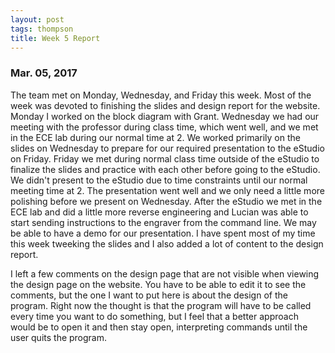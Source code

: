 ```yaml
---
layout: post
tags: thompson
title: Week 5 Report
---
```


### Mar. 05, 2017

The team met on Monday, Wednesday, and Friday this week. Most of the week was devoted to finishing the slides and design report for the website. Monday I worked on the block diagram with Grant. Wednesday we had our meeting with the professor during class time, which went well, and we met in the ECE lab during our normal time at 2. We worked primarily on the slides on Wednesday to prepare for our required presentation to the eStudio on Friday. Friday we met during normal class time outside of the eStudio to finalize the slides and practice with each other before going to the eStudio. We didn't present to the eStudio due to time constraints until our normal meeting time at 2. The presentation went well and we only need a little more polishing before we present on Wednesday. After the eStudio we met in the ECE lab and did a little more reverse engineering and Lucian was able to start sending instructions to the engraver from the command line. We may be able to have a demo for our presentation. I have spent most of my time this week tweeking the slides and I also added a lot of content to the design report. 

I left a few comments on the design page that are not visible when viewing the design page on the website. You have to be able to edit it to see the comments, but the one I want to put here is about the design of the program. Right now the thought is that the program will have to be called every time you want to do something, but I feel that a better approach would be to open it and then stay open, interpreting commands until the user quits the program. 
